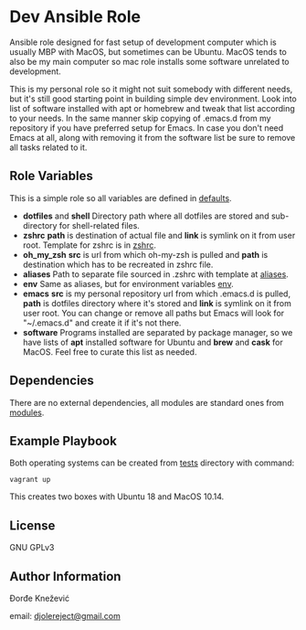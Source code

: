 Dev Ansible Role
=========

Ansible role designed for fast setup of development computer which is usually MBP with MacOS, but sometimes can be Ubuntu. MacOS tends to also be my main computer so mac role installs some software unrelated to development.

This is my personal role so it might not suit somebody with different needs, but it's still good starting point in building simple dev environment. Look into list of software installed with apt or homebrew and tweak that list according to your needs. In the same manner skip copying of .emacs.d from my repository if you have preferred setup for Emacs. In case you don't need Emacs at all, along with removing it from the software list be sure to remove all tasks related to it.

Role Variables
--------------

This is a simple role so all variables are defined in [defaults](./defaults/main.yml).

- **dotfiles** and **shell**
  Directory path where all dotfiles are stored and sub-directory for shell-related files.
- **zshrc**
  **path** is destination of actual file and **link** is symlink on it from user root. Template for zshrc is in [zshrc](./templates/zshrc.j2).
- **oh_my_zsh**
  **src** is url from which oh-my-zsh is pulled and **path** is destination which has to be recreated in zshrc file.
- **aliases**
  Path to separate file sourced in .zshrc with template at [aliases](./templates/aliases.j2).
- **env**
  Same as aliases, but for environment variables [env](./templates/env.j2).
- **emacs**
  **src** is my personal repository url from which .emacs.d is pulled, **path** is dotfiles directory where it's stored and **link** is symlink on it from user root. You can change or remove all paths but Emacs will look for "~/.emacs.d" and create it if it's not there.
- **software**
  Programs installed are separated by package manager, so we have lists of **apt** installed software for Ubuntu and **brew** and **cask** for MacOS. Feel free to curate this list as needed.

Dependencies
------------
There are no external dependencies, all modules are standard ones from [modules](https://docs.ansible.com/ansible/latest/modules/list_of_all_modules.html).

Example Playbook
----------------

Both operating systems can be created from [tests](./tests/) directory with command:

`vagrant up`

This creates two boxes with Ubuntu 18 and MacOS 10.14.

License
-------
GNU GPLv3

Author Information
------------------

Đorđe Knežević

email: djolereject@gmail.com
